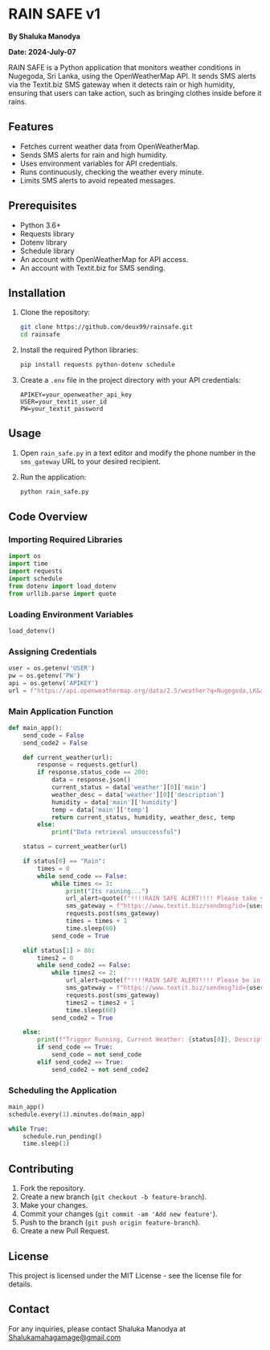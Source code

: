 # RAIN SAFE v1

**By Shaluka Manodya**

**Date: 2024-July-07**

RAIN SAFE is a Python application that monitors weather conditions in Nugegoda, Sri Lanka, using the OpenWeatherMap API. It sends SMS alerts via the Textit.biz SMS gateway when it detects rain or high humidity, ensuring that users can take action, such as bringing clothes inside before it rains.

## Features

- Fetches current weather data from OpenWeatherMap.
- Sends SMS alerts for rain and high humidity.
- Uses environment variables for API credentials.
- Runs continuously, checking the weather every minute.
- Limits SMS alerts to avoid repeated messages.

## Prerequisites

- Python 3.6+
- Requests library
- Dotenv library
- Schedule library
- An account with OpenWeatherMap for API access.
- An account with Textit.biz for SMS sending.

## Installation

1. Clone the repository:

    ```sh
    git clone https://github.com/deux99/rainsafe.git
    cd rainsafe
    ```

2. Install the required Python libraries:

    ```sh
    pip install requests python-dotenv schedule
    ```

3. Create a `.env` file in the project directory with your API credentials:

    ```env
    APIKEY=your_openweather_api_key
    USER=your_textit_user_id
    PW=your_textit_password
    ```

## Usage

1. Open `rain_safe.py` in a text editor and modify the phone number in the `sms_gateway` URL to your desired recipient.

2. Run the application:

    ```sh
    python rain_safe.py
    ```

## Code Overview

### Importing Required Libraries

```python
import os
import time
import requests
import schedule
from dotenv import load_dotenv
from urllib.parse import quote
```

### Loading Environment Variables

```python
load_dotenv()
```

### Assigning Credentials

```python
user = os.getenv('USER')
pw = os.getenv('PW')
api = os.getenv('APIKEY')
url = f"https://api.openweathermap.org/data/2.5/weather?q=Nugegoda,LK&appid={api}&units=metric"
```

### Main Application Function

```python
def main_app():
    send_code = False
    send_code2 = False

    def current_weather(url):
        response = requests.get(url)
        if response.status_code == 200:
            data = response.json()
            current_status = data['weather'][0]['main']
            weather_desc = data['weather'][0]['description']
            humidity = data['main']['humidity']
            temp = data['main']['temp']
            return current_status, humidity, weather_desc, temp
        else:
            print("Data retrieval unsuccessful")

    status = current_weather(url)

    if status[0] == "Rain":
        times = 0
        while send_code == False:
            while times <= 3:
                print("Its raining...")
                url_alert=quote(f"!!!!RAIN SAFE ALERT!!!! Please take your clothes, It's RAINING outside. Current Weather: {status[0]}, Description: {status[2]}, Humidity: {status[1]}, Temperature: {status[3]}")
                sms_gateway = f"https://www.textit.biz/sendmsg?id={user}&pw={pw}&to=0787785324&text={url_alert}"
                requests.post(sms_gateway)
                times = times + 1
                time.sleep(60)
            send_code = True

    elif status[1] > 80:
        times2 = 0
        while send_code2 == False:
            while times2 <= 2:
                url_alert=quote(f"!!!!RAIN SAFE ALERT!!!! Please be in alert, It may rain in the following hours. Current Weather: {status[0]}, Description: {status[2]}, Humidity: {status[1]}, Temperature: {status[3]}")
                sms_gateway = f"https://www.textit.biz/sendmsg?id={user}&pw={pw}&to=0787785324&text={url_alert}"
                requests.post(sms_gateway)
                times2 = times2 + 1
                time.sleep(60)
            send_code2 = True

    else:
        print(f"Trigger Running, Current Weather: {status[0]}, Description: {status[2]}, Humidity: {status[1]}, Temperature: {status[3]}")
        if send_code == True:
            send_code = not send_code 
        elif send_code2 == True:
            send_code2 = not send_code2 
```

### Scheduling the Application

```python
main_app()
schedule.every(1).minutes.do(main_app)

while True:
    schedule.run_pending()
    time.sleep(1)
```

## Contributing

1. Fork the repository.
2. Create a new branch (`git checkout -b feature-branch`).
3. Make your changes.
4. Commit your changes (`git commit -am 'Add new feature'`).
5. Push to the branch (`git push origin feature-branch`).
6. Create a new Pull Request.

## License

This project is licensed under the MIT License - see the license file for details.

## Contact

For any inquiries, please contact Shaluka Manodya at Shalukamahagamage@gmail.com